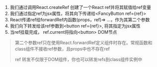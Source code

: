 1. 我们通过调用React.createRef 创建了一个React ref并将其赋值给ref变量
2. 我们通过指定ref为jsx属性，将其向下传递给\<FancyButton ref={ref}>
3. React传递ref给forwardRef内函数(props，ref)=> ...，作为其第二个参数
4. 我们向下转发给该ref参数到\<button ref={ref}\>, 将其指定为jsx属性
5. 当ref挂载完成， ref.current将指向\<button> DOM节点

> 第二个参数ref只在使用React.forwardRef定义组件时存在。常规函数和class组件不接收ref参数，且props中也不存在ref
> 
> ref 转发不仅限于DOM组件，你也可以转发refs到class组件实例中
